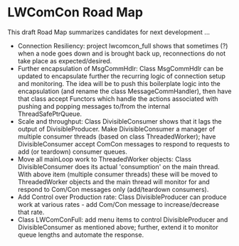 # LWComCon Road Map

This draft Road Map summarizes candidates for next development ...

- Connection Resiliency: project lwcomcon_full shows that sometimes (?) when a node goes
down and is brought back up, reconnections do not take place as expected/desired.
- Further encapsulation of MsgCommHdlr: Class MsgCommHdlr can be updated to encapsulate
further the recurring logic of connection setup and monitoring.  The idea will be to
push this boilerplate logic into the encapsulation (and rename the class
MessageCommHandler), then have that class accept Functors which handle the actions
associated with pushing and popping messages to/from the internal ThreadSafePtrQueue.
- Scale and throughput: Class DivisibleConsumer shows that it lags the output of
DivisibleProducer.  Make DivisibleConsumer a manager of multiple consumer threads
(based on class ThreadedWorker); have DivisibleConsumer accept ComCon messages to
respond to requests to add (or teardown) consumer queues.
- Move all mainLoop work to ThreadedWorker objects: Class DivisibleConsumer does
its actual 'consumption' on the main thread.  With above item (multiple consumer
threads) these will be moved to ThreadedWorker objects and the main thread will
monitor for and respond to Com/Con messages only (add/teardown consumers).
- Add Control over Production rate: Class DivisibleProducer can produce work at
various rates - add Com/Con message to increase/decrease that rate.
- Class LWComConFull: add menu items to control DivisibleProducer and DivisibleConsumer as
mentioned above; further, extend it to monitor queue lengths and automate the response.
